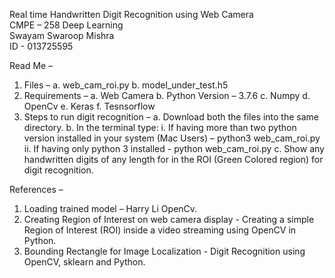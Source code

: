 Real time Handwritten Digit Recognition using Web Camera  
CMPE – 258 Deep Learning  
Swayam Swaroop Mishra  
ID - 013725595  

Read Me – 
1.	Files – 
a.	web_cam_roi.py
b.	model_under_test.h5
2.	Requirements – 
a.	Web Camera
b.	Python Version – 3.7.6
c.	Numpy
d.	OpenCv
e.	Keras
f.	Tesnsorflow 
3.	Steps to run digit recognition –
a.	Download both the files into the same directory.
b.	In the terminal type:
i.	If having more than two python version installed in your system (Mac Users) – python3 web_cam_roi.py
ii.	If having only python 3 installed - python web_cam_roi.py
c.	Show any handwritten digits of any length for in the ROI (Green Colored region) for digit recognition.

References – 
1.	Loading trained model – Harry Li OpenCv. 
2.	Creating Region of Interest on web camera display - Creating a simple Region of Interest (ROI) inside a video streaming using OpenCV in Python.			    
3.	Bounding Rectangle for Image Localization - Digit Recognition using OpenCV, sklearn and Python. 
